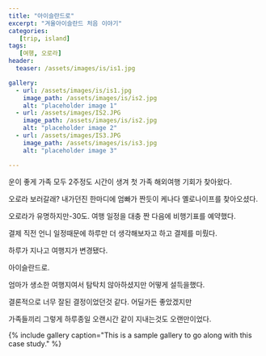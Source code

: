 ```yaml
---
title: "아이슬란드로"
excerpt: "겨울아이슬란드 처음 이야기"
categories:
   [trip, island]
tags:
   [여행, 오로라]
header:
  teaser: /assets/images/is/is1.jpg

gallery:
  - url: /assets/images/is/is1.jpg
    image_path: /assets/images/is/is2.jpg
    alt: "placeholder image 1"
  - url: /assets/images/IS2.JPG
    image_path: /assets/images/is/is2.jpg
    alt: "placeholder image 2"
  - url: /assets/images/IS3.JPG
    image_path: /assets/images/is/is3.jpg
    alt: "placeholder image 3"

---
```


운이 좋게 가족 모두 2주정도 시간이 생겨 첫 가족 해외여행 기회가 찾아왔다.

오로라 보러갈래? 내가던진 한마디에 엄빠가 짠듯이 케나다 옐로나이프를 찾아오셨다.

오로라가 유명하지만-30도. 여행 일정을 대충 짠 다음에 비행기표를 예약했다.

결제 직전 언니 일정때문에 하루만 더 생각해보자고 하고 결제를 미뤘다.

하루가 지나고 여행지가 변경됐다.

아이슬란드로. 

엄마가 생소한 여행지여서 탐탁치 않아하셨지만 어떻게 설득을했다.

결론적으로 너무 잘된 결정이었던것 같다. 어딜가든 좋았겠지만

가족들끼리 그렇게 하루종일 오랜시간 같이 지내는것도 오랜만이었다.


{% include gallery caption="This is a sample gallery to go along with this case study." %}
